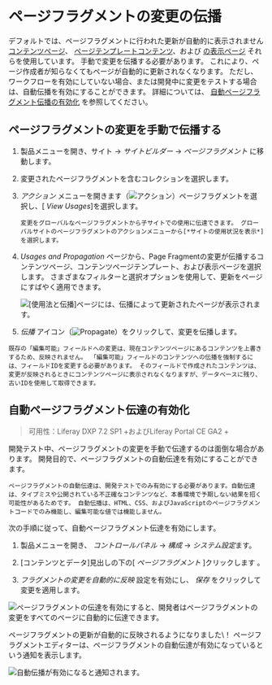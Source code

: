 # ページフラグメントの変更の伝播

デフォルトでは、ページフラグメントに行われた更新が自動的に表示されません [コンテンツページ](../../creating-pages/content-pages-overview.md)、 [ページテンプレートコンテンツ](../../creating-pages/adding-pages/creating-a-page-template.md)、および [の表示ページ](../using-display-page-templates/creating-and-managing-display-page-templates.md) それらを使用しています。 手動で変更を伝播する必要があります。 これにより、ページ作成者が知らなくてもページが自動的に更新されなくなります。 ただし、ワークフローを有効にしていない場合、または開発中に変更をテストする場合は、自動伝播を有効にすることができます。 詳細については、 [自動ページフラグメント伝播の有効化](#enabling-automatic-page-fragment-propagation) を参照してください。

## ページフラグメントの変更を手動で伝播する

1.  製品メニューを開き、サイト → *サイトビルダー* → *ページフラグメント* に移動します。

2.  変更されたページフラグメントを含むコレクションを選択します。

3.  *アクション* メニューを開きます（![アクション](../../../images/icon-actions.png)）ページフラグメントを選択し、[ *View Usages*]を選択します。

    ```{note}
    変更をグローバルなページフラグメントから子サイトでの使用に伝達できます。 グローバルサイトのページフラグメントのアクションメニューから[*サイトの使用状況を表示*]を選択します。
    ```

4.  *Usages and Propagation* ページから、Page Fragmentの変更が伝播するコンテンツページ、コンテンツページテンプレート、および表示ページを選択します。 さまざまなフィルターと選択オプションを使用して、更新をページにすばやく適用できます。

    ![ [使用法と伝播]ページには、伝播によって更新されたページが表示されます。](./propagating-fragment-changes/images/01.png)

5.  *伝播* アイコン（![Propagate](../../../images/icon-propagate.png)）をクリックして、変更を伝播します。

<!-- end list -->

```{note}
既存の「編集可能」フィールドへの変更は、現在コンテンツページにあるコンテンツを上書きするため、反映されません。 「編集可能」フィールドのコンテンツへの伝播を強制するには、フィールドIDを変更する必要があります。 そのフィールドで作成されたコンテンツは、変更が反映されるときにコンテンツページに表示されなくなりますが、データベースに残り、古いIDを使用して取得できます。
```

## 自動ページフラグメント伝達の有効化

> 可用性：Liferay DXP 7.2 SP1 +およびLiferay Portal CE GA2 +

開発テスト中、ページフラグメントの変更を手動で伝達するのは面倒な場合があります。 開発目的で、ページフラグメントの自動伝達を有効にすることができます。

```{warning}
ページフラグメントの自動伝達は、開発テストでのみ有効にする必要があります。自動伝達は、タイプミスや公開されている不正確なコンテンツなど、本番環境で予期しない結果を招く可能性があるためです。 自動伝播は、HTML、CSS、およびJavaScriptのページフラグメントコードでのみ機能し、編集可能な値では機能しません。
```

次の手順に従って、自動ページフラグメント伝達を有効にします。

1.  製品メニューを開き、 *コントロールパネル* → *構成* → *システム設定*ます。

2.  [コンテンツとデータ]見出しの下の[ *ページフラグメント* ]クリックします 。

3.  *フラグメントの変更を自動的に反映* 設定を有効にし、 *保存* をクリックして変更を適用します。

![ページフラグメントの伝達を有効にすると、開発者はページフラグメントの変更をすべてのページに自動的に伝達できます。](./propagating-fragment-changes/images/02.png)

ページフラグメントの更新が自動的に反映されるようになりました\！ ページフラグメントエディターは、ページフラグメントの自動伝達が有効になっているという通知を表示します。

![自動伝播が有効になると通知されます。](./propagating-fragment-changes/images/03.png)
